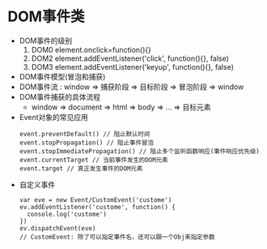 # DOM事件类
- DOM事件的级别
  1. DOM0 element.onclick=function(){}
  2. DOM2 element.addEventListener('click', function(){}, false)
  3. DOM3 element.addEventListener('keyup', function(){}, false)
- DOM事件模型(冒泡和捕获)
- DOM事件流 : window => 捕获阶段 => 目标阶段 => 冒泡阶段 => window
- DOM事件捕获的具体流程
  - window => document => html => body => ... => 目标元素
- Event对象的常见应用
  ```
  event.preventDefault() // 阻止默认时间
  event.stopPropagation() // 阻止事件冒泡
  event.stopImmediatePropagation() // 阻止多个监听函数响应(事件响应优先级)
  event.currentTarget // 当前事件发生的DOM元素
  event.target // 真正发生事件的DOM元素
  ```
- 自定义事件
  ```
  var eve = new Event/CustomEvent('custome')
  ev.addEventListener('custome', function() {
    console.log('custome')
  })
  ev.dispatchEvent(eve)
  // CustomEvent: 除了可以指定事件名，还可以跟一个Obj来指定参数
  ```
